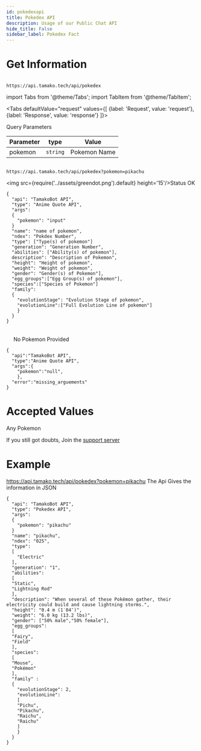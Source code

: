 ```yaml
---
id: pokedexapi
title: Pokedex API
description: Usage of our Public Chat API
hide_title: False
sidebar_label: Pokedex Fact
---
```


# Get Information
```

https://api.tamako.tech/api/pokedex

```

import Tabs from '@theme/Tabs';
import TabItem from '@theme/TabItem';

<Tabs
  defaultValue="request"
  values={[
    {label: 'Request', value: 'request'},
    {label: 'Response', value: 'response'}
  ]}>
  <TabItem value="request">

  Query Parameters

  | Parameter | type | Value |
  |-|-|-|
  | pokemon | `string` | Pokemon Name |

  </TabItem>

  <TabItem value="response">

  ```

  https://api.tamako.tech/api/pokedex?pokemon=pikachu

  ```

  <img src={require('../assets/greendot.png').default} height='15'/>Status OK

```
{
  "api": "TamakoBot API",
  "type": "Anime Quote API",
  "args":
  {
    "pokemon": "input"
  }
  "name": "name of pokemon",
  "ndex": "Pokdex Number",
  "type": ["Type(s) of pokemon"]
  "generation": "Generation Number",
  "abilities": ["Ability(s) of pokemon"],
  description": "Description of Pokemon",
  "height": "Height of pokemon",
  "weight": "Weight of pokemon",
  "gender": "Gender(s) of Pokemon"],
  "egg_groups":["Egg Group(s) of pokemon"],
  "species":["Species of Pokemon"]
  "family":
  {
    "evolutionStage": "Evolution Stage of pokemon",
    "evolutionLine":["Full Evolution Line of pokemon"]
    }
  }
}
```

<br/>
<img src={require('../assets/reddot.png').default} height='15'/> No Pokemon Provided

```
{
  "api":"TamakoBot API",
  "type":"Anime Quote API",
  "args":{
    "pokemon":"null",
    },
  "error":"missing_arguements"
}
```

  </TabItem>
</Tabs>

# Accepted Values

Any Pokemon


If you still got doubts, Join the [support server](https://support.tamako.tech/)

# Example

 https://api.tamako.tech/api/pokedex?pokemon=pikachu
The Api Gives the information in JSON
```
{
  "api": "TamakoBot API",
  "type": "Pokedex API",
  "args":
  {
    "pokemon": "pikachu"
  }
  "name": "pikachu",
  "ndex": "025",
  "type":
  [
    "Electric"
  ],
  "generation": "1",
  "abilities":
  [
  "Static",
  "Lightning Rod"
  ],
  "description": "When several of these Pokémon gather, their electricity could build and cause lightning storms.",
  "height": "0.4 m (1′04″)",
  "weight": "6.0 kg (13.2 lbs)",
  "gender": ["50% male","50% female"],
  "egg_groups":
  [
  "Fairy",
  "Field"
  ],
  "species":
  [
  "Mouse",
  "Pokémon"
  ],
  "family" :
  {
    "evolutionStage": 2,
    "evolutionLine":
    [
    "Pichu",
    "Pikachu",
    "Raichu",
    "Raichu"
    ]
    }
  }
}
```
